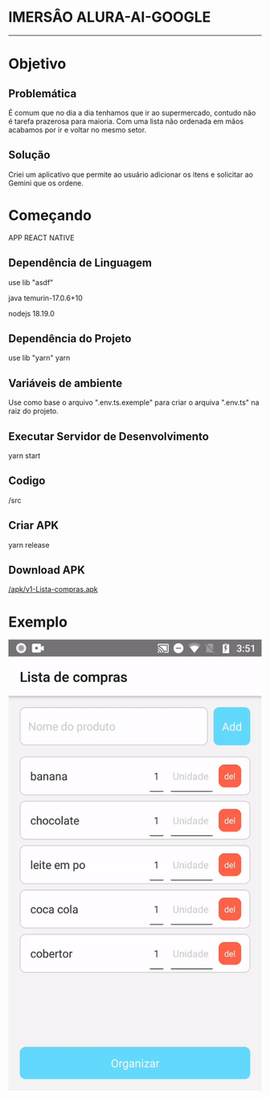 # IMERSÂO ALURA-AI-GOOGLE

----

# Objetivo

## Problemática

É comum que no dia a dia tenhamos que ir ao supermercado, contudo não é tarefa prazerosa para maioria. Com uma lista não ordenada em mãos acabamos por ir e voltar no mesmo setor.

## Solução

Criei um aplicativo que permite ao usuário adicionar os itens e solicitar ao Gemini que os ordene.

# Começando
APP REACT NATIVE 
## Dependência de Linguagem

use lib "asdf"

java temurin-17.0.6+10

nodejs 18.19.0

## Dependência do Projeto

use lib "yarn"
yarn

## Variáveis de ambiente

Use como base o arquivo ".env.ts.exemple" para criar o arquiva ".env.ts" na raiz do projeto.

## Executar Servidor de Desenvolvimento

yarn start

## Codigo

/src

## Criar APK

yarn release

## Download APK

[/apk/v1-Lista-compras.apk](https://github.com/Cleudeir/organizador-de-compras/blob/main/apk/v1-Lista-compras.apk)

# Exemplo

![List To Category GIF](/src/assets/listToCategoria.gif)
